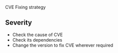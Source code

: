 CVE Fixing strategy
## Severity
- Check the cause of CVE
- Check its dependencies
- Change the version to fix CVE wherever required 


